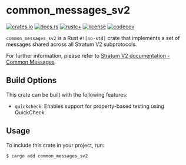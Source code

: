 # common_messages_sv2

[![crates.io](https://img.shields.io/crates/v/common_messages_sv2.svg)](https://crates.io/crates/common_messages_sv2)
[![docs.rs](https://docs.rs/common_messages_sv2/badge.svg)](https://docs.rs/common_messages_sv2)
[![rustc+](https://img.shields.io/badge/rustc-1.75.0%2B-lightgrey.svg)](https://blog.rust-lang.org/2023/12/28/Rust-1.75.0.html)
[![license](https://img.shields.io/badge/license-MIT%2FApache--2.0-blue.svg)](https://github.com/stratum-mining/stratum/blob/main/LICENSE.md)
[![codecov](https://codecov.io/gh/stratum-mining/stratum/branch/main/graph/badge.svg)](https://app.codecov.io/gh/stratum-mining/stratum/tree/main/protocols%2Fv2%2Fcommon_messages_sv2)

`common_messages_sv2` is a Rust `#![no-std]` crate that implements a set of messages shared across all Stratum V2 subprotocols.

For further information, please refer to [Stratum V2 documentation - Common Messages](https://stratumprotocol.org/specification/03-Protocol-Overview/#36-common-protocol-messages).

## Build Options

This crate can be built with the following features:
 - `quickcheck`: Enables support for property-based testing using QuickCheck.

## Usage

To include this crate in your project, run:

```bash
$ cargo add common_messages_sv2
```
